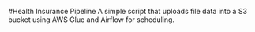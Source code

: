 #Health Insurance Pipeline
A simple script that uploads file data into a S3 bucket using AWS Glue and Airflow for scheduling.
